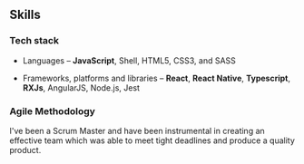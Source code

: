 ## Skills

### Tech stack

- Languages – **JavaScript**, Shell, HTML5, CSS3, and SASS

- Frameworks, platforms and libraries  – **React**, **React Native**, **Typescript**, **RXJs**, AngularJS, Node.js, Jest

### Agile Methodology

I've been a Scrum Master and have been instrumental in creating an effective team which was able to meet tight deadlines and produce a quality product.

